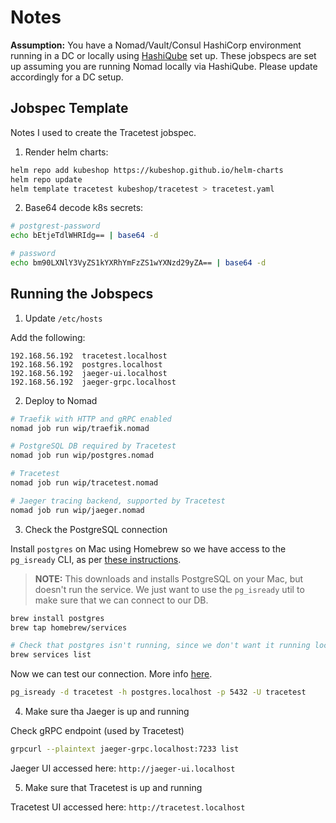 # Notes

**Assumption:** You have a Nomad/Vault/Consul HashiCorp environment running in a DC or locally using [HashiQube](https://github.com/avillela/hashiqube) set up. These jobspecs are set up assuming you are running Nomad locally via HashiQube. Please update accordingly for a DC setup.

## Jobspec Template

Notes I used to create the Tracetest jobspec.

1. Render helm charts:

```bash
helm repo add kubeshop https://kubeshop.github.io/helm-charts
helm repo update
helm template tracetest kubeshop/tracetest > tracetest.yaml
```

2. Base64 decode k8s secrets:

```bash
# postgrest-password
echo bEtjeTdlWHRIdg== | base64 -d

# password
echo bm90LXNlY3VyZS1kYXRhYmFzZS1wYXNzd29yZA== | base64 -d
```

## Running the Jobspecs

1. Update `/etc/hosts`

Add the following:

```text
192.168.56.192  tracetest.localhost
192.168.56.192  postgres.localhost
192.168.56.192  jaeger-ui.localhost
192.168.56.192  jaeger-grpc.localhost
```

2. Deploy to Nomad

```bash
# Traefik with HTTP and gRPC enabled
nomad job run wip/traefik.nomad

# PostgreSQL DB required by Tracetest
nomad job run wip/postgres.nomad

# Tracetest
nomad job run wip/tracetest.nomad

# Jaeger tracing backend, supported by Tracetest
nomad job run wip/jaeger.nomad
```

3. Check the PostgreSQL connection

Install `postgres` on Mac using Homebrew so we have access to the `pg_isready` CLI, as per [these instructions](https://stackoverflow.com/a/46703723).

>**NOTE:** This downloads and installs PostgreSQL on your Mac, but doesn't run the service. We just want to use the `pg_isready` util to make sure that we can connect to our DB.

```bash
brew install postgres
brew tap homebrew/services

# Check that postgres isn't running, since we don't want it running locally
brew services list
```

Now we can test our connection. More info [here](https://stackoverflow.com/a/44496546).

```bash
pg_isready -d tracetest -h postgres.localhost -p 5432 -U tracetest
```

4. Make sure tha Jaeger is up and running

Check gRPC endpoint (used by Tracetest)
```bash
grpcurl --plaintext jaeger-grpc.localhost:7233 list
```

Jaeger UI accessed here: `http://jaeger-ui.localhost`

5. Make sure that Tracetest is up and running

Tracetest UI accessed here: `http://tracetest.localhost`